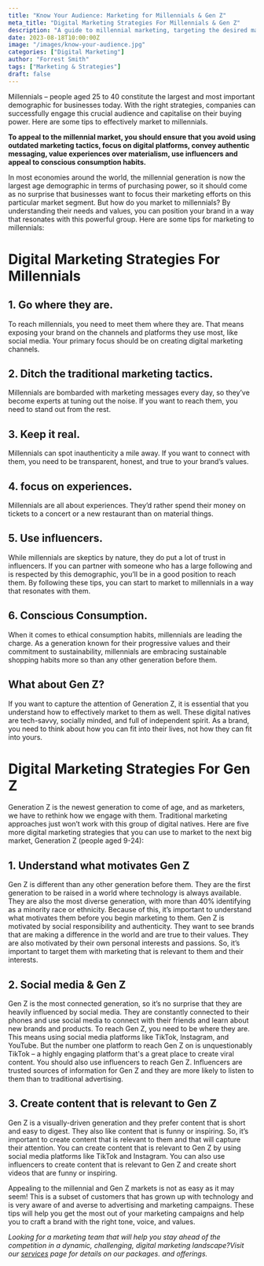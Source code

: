 ```yaml
---
title: "Know Your Audience: Marketing for Millennials & Gen Z"
meta_title: "Digital Marketing Strategies For Millennials & Gen Z"
description: "A guide to millennial marketing, targeting the desired market with digital marketing strategy. Useful tips for any business, aimed at the millennial and Gen Z generations."
date: 2023-08-18T10:00:00Z
image: "/images/know-your-audience.jpg"
categories: ["Digital Marketing"]
author: "Forrest Smith"
tags: ["Marketing & Strategies"]
draft: false
---
```


Millennials – people aged 25 to 40 constitute the largest and most important demographic for businesses today. With the right strategies, companies can successfully engage this crucial audience and capitalise on their buying power. Here are some tips to effectively market to millennials.

  
**To appeal to the millennial market, you should ensure that you avoid using outdated marketing tactics, focus on digital platforms, convey authentic messaging, value experiences over materialism, use influencers and appeal to conscious consumption habits.**


In most economies around the world, the millennial generation is now the largest age demographic in terms of purchasing power, so it should come as no surprise that businesses want to focus their marketing efforts on this particular market segment. 
But how do you market to millennials? By understanding their needs and values, you can position your brand in a way that resonates with this powerful group. Here are some tips for marketing to millennials:

# Digital Marketing Strategies For Millennials

## 1. Go where they are.
To reach millennials, you need to meet them where they are. That means exposing your brand on the channels and platforms they use most, like social media. Your primary focus should be on creating digital marketing channels.
## 2. Ditch the traditional marketing tactics.
Millennials are bombarded with marketing messages every day, so they’ve become experts at tuning out the noise. If you want to reach them, you need to stand out from the rest.
## 3. Keep it real.
Millennials can spot inauthenticity a mile away. If you want to connect with them, you need to be transparent, honest, and true to your brand’s values.
## 4. focus on experiences.
Millennials are all about experiences. They’d rather spend their money on tickets to a concert or a new restaurant than on material things.
## 5. Use influencers.
While millennials are skeptics by nature, they do put a lot of trust in influencers. If you can partner with someone who has a large following and is respected by this demographic, you’ll be in a good position to reach them. By following these tips, you can start to market to millennials in a way that resonates with them.

## 6. Conscious Consumption.
When it comes to ethical consumption habits, millennials are leading the charge. As a generation known for their progressive values and their commitment to sustainability, millennials are embracing sustainable shopping habits more so than any other generation before them.

## What about Gen Z?
If you want to capture the attention of Generation Z, it is essential that you understand how to effectively market to them as well. These digital natives are tech-savvy, socially minded, and full of independent spirit. As a brand, you need to think about how you can fit into their lives, not how they can fit into yours.
# Digital Marketing Strategies For Gen Z
Generation Z is the newest generation to come of age, and as marketers, we have to rethink how we engage with them. Traditional marketing approaches just won’t work with this group of digital natives. Here are five more digital marketing strategies that you can use to market to the next big market, Generation Z (people aged 9-24):
## 1. Understand what motivates Gen Z
Gen Z is different than any other generation before them. They are the first generation to be raised in a world where technology is always available. They are also the most diverse generation, with more than 40% identifying as a minority race or ethnicity. Because of this, it’s important to understand what motivates them before you begin marketing to them.
Gen Z is motivated by social responsibility and authenticity. They want to see brands that are making a difference in the world and are true to their values. They are also motivated by their own personal interests and passions. So, it’s important to target them with marketing that is relevant to them and their interests.
## 2. Social media & Gen Z
Gen Z is the most connected generation, so it’s no surprise that they are heavily influenced by social media. They are constantly connected to their phones and use social media to connect with their friends and learn about new brands and products.
To reach Gen Z, you need to be where they are. This means using social media platforms like TikTok, Instagram, and YouTube. But the number one platform to reach Gen Z on is unquestionably TikTok – a highly engaging platform that's a great place to create viral content. You should also use influencers to reach Gen Z. Influencers are trusted sources of information for Gen Z and they are more likely to listen to them than to traditional advertising.
## 3. Create content that is relevant to Gen Z

Gen Z is a visually-driven generation and they prefer content that is short and easy to digest. They also like content that is funny or inspiring. So, it’s important to create content that is relevant to them and that will capture their attention. You can create content that is relevant to Gen Z by using social media platforms like TikTok and Instagram. 
You can also use influencers to create content that is relevant to Gen Z and create short videos that are funny or inspiring.


Appealing to the millennial and Gen Z markets is not as easy as it may seem! This is a subset of customers that has grown up with technology and is very aware of and averse to advertising and marketing campaigns. These tips will help you get the most out of your marketing campaigns and help you to craft a brand with the right tone, voice, and values.

*Looking for a marketing team that will help you stay ahead of the competition in a dynamic, challenging, digital marketing landscape?Visit our [services](https://essentialmillennial.com/services/) page for details on our packages. and offerings.*


